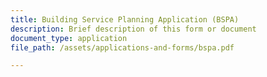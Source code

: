 ```yaml
---
title: Building Service Planning Application (BSPA)
description: Brief description of this form or document
document_type: application
file_path: /assets/applications-and-forms/bspa.pdf

---
```

